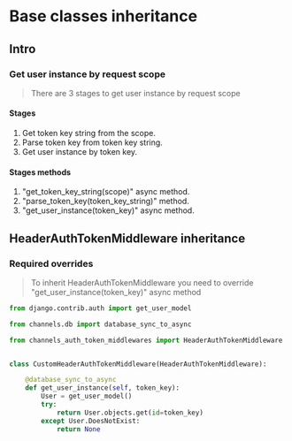 # Base classes inheritance


## Intro

### Get user instance by request scope
> There are 3 stages to get user instance by request scope

#### Stages
1. Get token key string from the scope.
2. Parse token key from token key string.
3. Get user instance by token key.

#### Stages methods
1. "get_token_key_string(scope)" async method.
2. "parse_token_key(token_key_string)" method.
3. "get_user_instance(token_key)" async method.


## HeaderAuthTokenMiddleware inheritance

### Required overrides

> To inherit HeaderAuthTokenMiddleware you need to override "get_user_instance(token_key)" async method

```python
from django.contrib.auth import get_user_model

from channels.db import database_sync_to_async

from channels_auth_token_middlewares import HeaderAuthTokenMiddleware


class CustomHeaderAuthTokenMiddleware(HeaderAuthTokenMiddleware):

    @database_sync_to_async
    def get_user_instance(self, token_key):
        User = get_user_model()
        try:
            return User.objects.get(id=token_key)
        except User.DoesNotExist:
            return None
```
